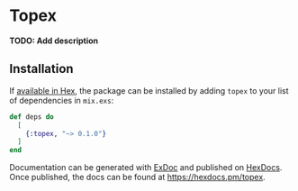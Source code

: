 # Topex

**TODO: Add description**

## Installation

If [available in Hex](https://hex.pm/docs/publish), the package can be installed
by adding `topex` to your list of dependencies in `mix.exs`:

```elixir
def deps do
  [
    {:topex, "~> 0.1.0"}
  ]
end
```

Documentation can be generated with [ExDoc](https://github.com/elixir-lang/ex_doc)
and published on [HexDocs](https://hexdocs.pm). Once published, the docs can
be found at <https://hexdocs.pm/topex>.

